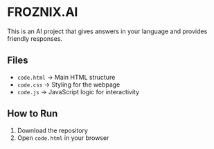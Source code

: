# FROZNIX.AI
This is an AI project that gives answers in your language and provides friendly responses.  

## Files
- `code.html` → Main HTML structure
- `code.css` → Styling for the webpage
- `code.js` → JavaScript logic for interactivity

## How to Run
1. Download the repository
2. Open `code.html` in your browser

